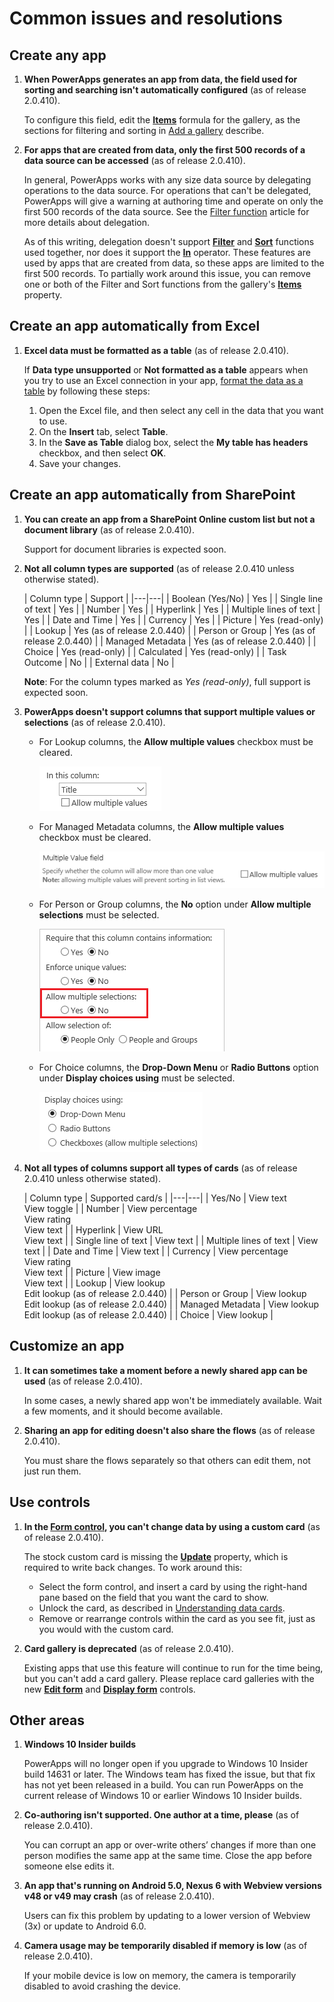 <properties
	pageTitle="Common issues and resolutions | Microsoft PowerApps"
	description="Read about PowerApps issues and resolutions"
	services=""
	suite="powerapps"
	documentationCenter="na"
	authors="MandiOhlinger"
	manager="erikre"
	editor=""
	tags=""/>

<tags
   ms.service="powerapps"
   ms.devlang="na"
   ms.topic="article"
   ms.tgt_pltfrm="na"
   ms.workload="na"
   ms.date="06/01/2016"
   ms.author="mandia"/>

# Common issues and resolutions

## Create any app

1.  **When PowerApps generates an app from data, the field used for sorting and searching isn't automatically configured** (as of release 2.0.410).

	To configure this field, edit the **[Items](controls/properties-core.md)** formula for the gallery, as the sections for filtering and sorting in [Add a gallery](add-gallery.md) describe.

1. **For apps that are created from data, only the first 500 records of a data source can be accessed**  (as of release 2.0.410).

	In general, PowerApps works with any size data source by delegating operations to the data source. For operations that can't be delegated, PowerApps will give a warning at authoring time and operate on only the first 500 records of the data source.  See the [Filter function](functions/function-filter-lookup.md) article for more details about delegation.  

	As of this writing, delegation doesn't support **[Filter](functions/function-filter-lookup.md)** and **[Sort](functions/function-sort.md)** functions used together, nor does it support the **[In](functions/operators.md#in-and-exactin-operators)** operator. These features are used by apps that are created from data, so these apps are limited to the first 500 records. To partially work around this issue, you can remove one or both of the Filter and Sort functions from the gallery's **[Items](controls/properties-core.md)** property.

## Create an app automatically from Excel

1. **Excel data must be formatted as a table** (as of release 2.0.410).

	If **Data type unsupported** or **Not formatted as a table** appears when you try to use an Excel connection in your app, [format the data as a table](https://support.office.com/article/Format-an-Excel-table-6789619F-C889-495C-99C2-2F971C0E2370) by following these steps:

	1. Open the Excel file, and then select any cell in the data that you want to use.
	1. On the **Insert** tab, select **Table**.
	1. In the **Save as Table** dialog box, select the **My table has headers** checkbox, and then select **OK**.
	1. Save your changes.

## Create an app automatically from SharePoint

1. **You can create an app from a SharePoint Online custom list but not a document library** (as of release 2.0.410).

	Support for document libraries is expected soon.

1. **Not all column types are supported** (as of release 2.0.410 unless otherwise stated).

	| Column type | Support |
|---|---|
| Boolean (Yes/No) | Yes |
| Single line of text | Yes |
| Number | Yes |
| Hyperlink | Yes |
| Multiple lines of text | Yes |
| Date and Time | Yes |
| Currency | Yes |
| Picture | Yes (read-only) |
| Lookup | Yes (as of release 2.0.440) |
| Person or Group | Yes (as of release 2.0.440) |
| Managed Metadata | Yes (as of release 2.0.440) |
| Choice | Yes (read-only) |
| Calculated | Yes (read-only) |
| Task Outcome | No |
| External data | No |

	**Note**: For the column types marked as *Yes (read-only)*, full support is expected soon.

1. **PowerApps doesn't support columns that support multiple values or selections** (as of release 2.0.410).

	- For Lookup columns, the **Allow multiple values** checkbox must be cleared.

		![Check box to allow multiple values in a Lookup column](./media/common-issues-and-resolutions/lookup.png)

	- For Managed Metadata columns, the **Allow multiple values** checkbox must be cleared.

		![Check box to allow multiple values in a Managed Metadata column](./media/common-issues-and-resolutions/metadata.png)

	- For Person or Group columns, the **No** option under **Allow multiple selections** must be selected.

		![Options to allow multiple selections for a Person or Group column](./media/common-issues-and-resolutions/person-group.png)

	- For Choice columns, the **Drop-Down Menu** or **Radio Buttons** option under **Display choices using** must be selected.

		![Options to display choices for a Choice column](./media/common-issues-and-resolutions/choice.png)

1. **Not all types of columns support all types of cards** (as of release 2.0.410 unless otherwise stated).  

	| Column type | Supported card/s |
|---|---|
| Yes/No | View text <br/>View toggle |
| Number | View percentage <br/>View rating <br/>View text |
| Hyperlink | View URL <br/>View text |
| Single line of text | View text |
| Multiple lines of text | View text |
| Date and Time | View text |
| Currency | View percentage <br/>View rating <br/>View text |
| Picture | View image <br/>View text |
| Lookup | View lookup<br>Edit lookup (as of release 2.0.440) |
| Person or Group | View lookup<br>Edit lookup (as of release 2.0.440) |
| Managed Metadata | View lookup<br>Edit lookup (as of release 2.0.440)  |
| Choice | View lookup |

## Customize an app

1. **It can sometimes take a moment before a newly shared app can be used** (as of release 2.0.410).

	In some cases, a newly shared app won't be immediately available. Wait a few moments, and it should become available.

1. **Sharing an app for editing doesn't also share the flows** (as of release 2.0.410).

	You must share the flows separately so that others can edit them, not just run them.

## Use controls

1. **In the [Form control](controls/control-form-detail.md), you can't change data by using a custom card** (as of release 2.0.410).

	The stock custom card is missing the **[Update](controls/control-card.md)** property, which is required to write back changes. To work around this:
	- Select the form control, and insert a card by using the right-hand pane based on the field that you want the card to show.  
	- Unlock the card, as described in [Understanding data cards](working-with-cards.md#unlock-a-card).
	- Remove or rearrange controls within the card as you see fit, just as you would with the custom card.   

1. **Card gallery is deprecated** (as of release 2.0.410).

	Existing apps that use this feature will continue to run for the time being, but you can't add a card gallery. Please replace card galleries with the new **[Edit form](controls/control-form-detail.md)** and **[Display form](controls/control-form-detail.md)** controls.

## Other areas

1. **Windows 10 Insider builds**

	PowerApps will no longer open if you upgrade to Windows 10 Insider build 14631 or later. The Windows team has fixed the issue, but that fix has not yet been released in a build. You can run PowerApps on the current release of Windows 10 or earlier Windows 10 Insider builds.

1. **Co-authoring isn't supported. One author at a time, please** (as of release 2.0.410).

	You can corrupt an app or over-write others’ changes if more than one person modifies the same app at the same time. Close the app before someone else edits it.

1. **An app that's running on Android 5.0, Nexus 6 with Webview versions v48 or v49 may crash** (as of release 2.0.410).

	Users can fix this problem by updating to a lower version of Webview (3x) or update to Android 6.0.

1. **Camera usage may be temporarily disabled if memory is low** (as of release 2.0.410).

	If your mobile device is low on memory, the camera is temporarily disabled to avoid crashing the device.

